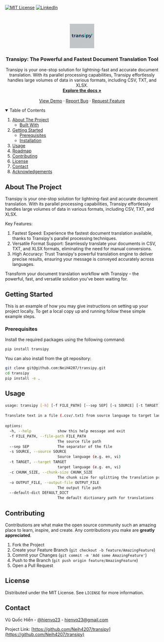<!-- [![Contributors][contributors-shield]][contributors-url] -->
<!-- [![Forks][forks-shield]][forks-url] -->
<!-- [![Stargazers][stars-shield]][stars-url]
[![Issues][issues-shield]][issues-url] -->
[![MIT License][license-shield]][license-url]
[![LinkedIn][linkedin-shield]][linkedin-url]



<!-- PROJECT LOGO -->
<br />
<p align="center">
  <a href="https://github.com/NeiH4207/transipy">
    <img src="images/transipy_logo.jpeg" alt="Logo" width="80" height="80">
  </a>

  <h3 align="center">Transipy: The Powerful and Fastest Document Translation Tool</h3>

  <p align="center">
    Transipy is your one-stop solution for lightning-fast and accurate document translation. With its parallel processing capabilities, Transipy effortlessly handles large volumes of data in various formats, including CSV, TXT, and XLSX.
    <br />
    <a href="https://github.com/NeiH4207/transipy"><strong>Explore the docs »</strong></a>
    <br />
    <br />
    <a href="https://github.com/NeiH4207/transipy">View Demo</a>
    ·
    <a href="https://github.com/NeiH4207/transipy/issues">Report Bug</a>
    ·
    <a href="https://github.com/NeiH4207/transipy/issues">Request Feature</a>
  </p>
</p>



<!-- TABLE OF CONTENTS -->
<details open="open">
  <summary>Table of Contents</summary>
  <ol>
    <li>
      <a href="#about-the-project">About The Project</a>
      <ul>
        <li><a href="#built-with">Built With</a></li>
      </ul>
    </li>
    <li>
      <a href="#getting-started">Getting Started</a>
      <ul>
        <li><a href="#prerequisites">Prerequisites</a></li>
        <li><a href="#installation">Installation</a></li>
      </ul>
    </li>
    <li><a href="#usage">Usage</a></li>
    <li><a href="#roadmap">Roadmap</a></li>
    <li><a href="#contributing">Contributing</a></li>
    <li><a href="#license">License</a></li>
    <li><a href="#contact">Contact</a></li>
    <li><a href="#acknowledgements">Acknowledgements</a></li>
  </ol>
</details>



<!-- ABOUT THE PROJECT -->
## About The Project

Transipy is your one-stop solution for lightning-fast and accurate document translation. With its parallel processing capabilities, Transipy effortlessly handles large volumes of data in various formats, including CSV, TXT, and XLSX.

Key Features:

1. Fastest Speed: Experience the fastest document translation available, thanks to Transipy's parallel processing techniques.
2. Versatile Format Support: Seamlessly translate your documents in CSV, TXT, and XLSX formats, eliminating the need for manual conversions.
3. High Accuracy: Trust Transipy's powerful translation engine to deliver precise results, ensuring your message is conveyed accurately across languages.

Transform your document translation workflow with Transipy – the powerful, fast, and versatile solution you've been waiting for.

<!-- GETTING STARTED -->
## Getting Started

This is an example of how you may give instructions on setting up your project locally.
To get a local copy up and running follow these simple example steps.

### Prerequisites

Install the required packages using the following command:

```bash
pip install transipy
```

You can also install from the git repository:

```bash
git clone git@github.com:NeiH4207/transipy.git
cd transipy
pip install -e .
```

<!-- USAGE EXAMPLES -->
## Usage

```bash
usage: transipy [-h] [-f FILE_PATH] [--sep SEP] [-s SOURCE] [-t TARGET] [-c CHUNK_SIZE] [-o OUTPUT_FILE] [--default-dict DEFAULT_DICT]

Translate text in a file (.csv/.txt) from source language to target language.

options:
  -h, --help            show this help message and exit
  -f FILE_PATH, --file-path FILE_PATH
                        The source file path
  --sep SEP             The separator of the file
  -s SOURCE, --source SOURCE
                        Source language (e.g. en, vi)
  -t TARGET, --target TARGET
                        target language (e.g. en, vi)
  -c CHUNK_SIZE, --chunk-size CHUNK_SIZE
                        The chunk size for splitting the translation process
  -o OUTPUT_FILE, --output-file OUTPUT_FILE
                        The output file path
  --default-dict DEFAULT_DICT
                        The default dictionary path for translations
```



<!-- CONTRIBUTING -->
## Contributing

Contributions are what make the open source community such an amazing place to learn, inspire, and create. Any contributions you make are **greatly appreciated**.

1. Fork the Project
2. Create your Feature Branch (`git checkout -b feature/AmazingFeature`)
3. Commit your Changes (`git commit -m 'Add some AmazingFeature'`)
4. Push to the Branch (`git push origin feature/AmazingFeature`)
5. Open a Pull Request



<!-- LICENSE -->
## License

Distributed under the MIT License. See `LICENSE` for more information.



<!-- CONTACT -->
## Contact

Vũ Quốc Hiển - [@hienvq23](hienvq23@gmail.com) - hienvq23@gmail.com

Project Link: [https://github.com/Neih4207/transipy](https://github.com/Neih4207/transipy)


<!-- MARKDOWN LINKS & IMAGES -->
<!-- https://www.markdownguide.org/basic-syntax/#reference-style-links -->
[contributors-shield]: https://img.shields.io/github/contributors/NeiH4207/transipy.svg?style=for-the-badge
[contributors-url]: https://github.com/NeiH4207/transipy/graphs/contributors
[forks-shield]: https://img.shields.io/github/forks/NeiH4207/transipy.svg?style=for-the-badge
[forks-url]: https://github.com/NeiH4207/transipy/network/members
[stars-shield]: https://img.shields.io/github/stars/NeiH4207/transipy.svg?style=for-the-badge
[stars-url]: https://github.com/NeiH4207/transipy/stargazers
[issues-shield]: https://img.shields.io/github/issues/NeiH4207/transipy.svg?style=for-the-badge
[issues-url]: https://github.com/NeiH4207/transipy/issues
[license-shield]: https://img.shields.io/github/license/NeiH4207/transipy.svg?style=for-the-badge
[license-url]: https://github.com/NeiH4207/transipy/blob/master/LICENSE.txt
[linkedin-shield]: https://img.shields.io/badge/-LinkedIn-black.svg?style=for-the-badge&logo=linkedin&colorB=555
[linkedin-url]: https://www.linkedin.com/in/neihvq23/
[product-screenshot]: images/screenshot.png
